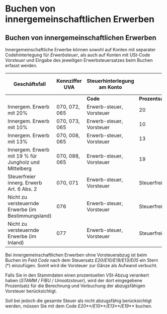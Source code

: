 # Buchen von innergemeinschaftlichen Erwerben

## Buchen von innergemeinschaftlichen Erwerben


Innergemeinschaftliche Erwerbe können sowohl auf Konten mit separater Codehinterlegung für *Erwerbsteuer*, als auch auf Konten mit USt-Code *Vorsteuer* und Eingabe des jeweiligen Erwerbsteuersatzes beim Buchen erfasst werden.


| **Geschäftsfall** | **Kennziffer** **UVA** | **Steuerhinterlegung** **am** **Konto** |  |  | **Eingabe** **im Buchungsdialog** **(Feld Code)** | **Anzeige** **Journal/Konto** |
| --- | --- | --- | --- | --- | --- | --- |
|  |  | **Code** | **Prozentsatz** | **Steuertyp** |  |  |
| Innergem. Erwerb mit 20% | &#48;70, 072, 065 | Erwerb-steuer, Vorsteuer | &#50;0 | Innerg. Erwerb | E20 | E20 |
| Innergem. Erwerb mit 10% | &#48;70, 073, 065 | Erwerb-steuer, Vorsteuer | &#49;0 | Innerg. Erwerb | E10 | E10 |
| Innergem. Erwerb mit 13% | &#48;70, 008, 065 | Erwerb-steuer, Vorsteuer | &#49;3 | Innerg. Erwerb | E13 | E13 |
| Innergem. Erwerb mit 19 % für Jungholz und Mittelberg | &#48;70, 088, 065 | Erwerb-steuer, Vorsteuer | &#49;9 | Innerg. Erwerb | E19 | E19 |
| Steuerfreier innerg. Erwerb Art. 6 Abs. 2 | &#48;70, 071 | Erwerb-steuer, Vorsteuer | Steuerfrei | Innerg. Erwerb - steuerfrei | E01 | E01 |
| Nicht zu versteuernde Erwerbe (im Bestimmungsland) | &#48;76 | Erwerb-steuer, Vorsteuer | Steuerfrei | Nicht zu versteuernder Erwerb -im Bestimmungsland | E03 | E03 |
| Nicht zu versteuernde Erwerbe (im Inland) | &#48;77 | Erwerb-steuer, Vorsteuer | Steuerfrei | Nicht zu versteuernder Erwerb – im Inland | E02 | E02 |



Bei innergemeinschaftlichen Erwerben ohne Vorsteuerabzug ist beim Buchen im Feld *Code* nach dem Steuersatz *E20/E10/E19/E13/E05* ein Stern (\*) einzufügen. Somit wird die Vorsteuer zur Gänze als Aufwand verbucht.

Falls Sie in den Stammdaten einen prozentuellen VSt-Abzug verankert haben (*STAMM / FIBU / Umsatzsteuer*), wird der dort eingegebene Prozentsatz für die Berechnung und Verbuchung der abzugsfähigen Vorsteuer berücksichtigt.

Soll bei jedoch die gesamte Steuer als nicht abzugsfähig berücksichtigt werden, müssen Sie mit dem Code *E20\*\*/E10\*\*/E13\*\*/E19\*\** buchen.

